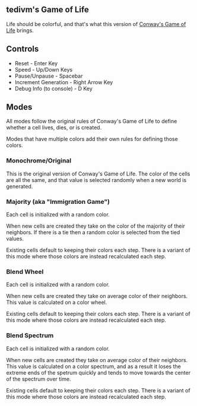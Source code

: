 ## tedivm's Game of Life

Life should be colorful, and that's what this version of [Conway's Game of Life](https://en.wikipedia.org/wiki/Conway%27s_Game_of_Life) brings.


## Controls

* Reset - Enter Key
* Speed - Up/Down Keys
* Pause/Unpause - Spacebar
* Increment Generation - Right Arrow Key
* Debug Info (to console) - D Key


## Modes

All modes follow the original rules of Conway's Game of Life to define whether a cell lives, dies, or is created.

Modes that have multiple colors add their own rules for defining those colors.


### Monochrome/Original

This is the original version of Conway's Game of Life. The color of the cells are all the same, and that value is selected randomly when a new world is generated.


### Majority (aka "Immigration Game")

Each cell is initialized with a random color.

When new cells are created they take on the color of the majority of their neighbors. If there is a tie then a random color is selected from the tied values.

Existing cells default to keeping their colors each step. There is a variant of this mode where those colors are instead recalculated each step.


### Blend Wheel

Each cell is initialized with a random color.

When new cells are created they take on average color of their neighbors. This value is calculated on a color wheel.

Existing cells default to keeping their colors each step. There is a variant of this mode where those colors are instead recalculated each step.


### Blend Spectrum

Each cell is initialized with a random color.

When new cells are created they take on average color of their neighbors. This value is calculated on a color spectrum, and as a result it loses the extreme ends of the spetrum quickly and tends to move towards the center of the spectrum over time.

Existing cells default to keeping their colors each step. There is a variant of this mode where those colors are instead recalculated each step.
